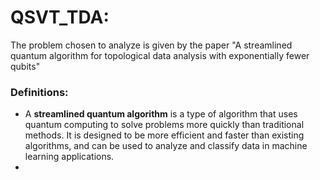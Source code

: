 # QSVT_TDA:
The problem chosen to analyze is given by the paper "A streamlined quantum algorithm for topological data analysis with exponentially fewer qubits"

### Definitions:
- A **streamlined quantum algorithm** is a type of algorithm that uses quantum computing to solve problems more quickly than traditional methods.
It is designed to be more efficient and faster than existing algorithms, and can be used to analyze and classify data in machine learning applications.
-


